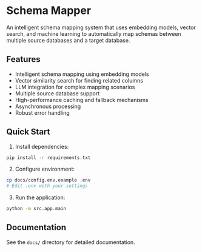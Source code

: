 # Schema Mapper

An intelligent schema mapping system that uses embedding models, vector search, and machine learning to automatically map schemas between multiple source databases and a target database.

## Features

-  Intelligent schema mapping using embedding models
-  Vector similarity search for finding related columns
-  LLM integration for complex mapping scenarios
-  Multiple source database support
-  High-performance caching and fallback mechanisms
-  Asynchronous processing
-  Robust error handling

## Quick Start

1. Install dependencies:

```bash
pip install -r requirements.txt
```

2. Configure environment:

```bash
cp docs/config.env.example .env
# Edit .env with your settings
```

3. Run the application:

```bash
python -m src.app.main
```

## Documentation

See the `docs/` directory for detailed documentation.
